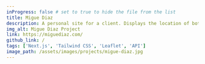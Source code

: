 ```yaml
---
inProgress: false # set to true to hide the file from the list
title: Migue Diaz
description: A personal site for a client. Displays the location of both the visitor and the website owner, along with the distance between them.
img_alt: Migue Diaz Project
link: https://miguediaz.com/
github_link: /
tags: ['Next.js', 'Tailwind CSS', 'Leaflet', 'API']
image_path: /assets/images/projects/migue-diaz.jpg
---
```

